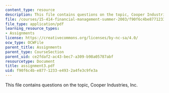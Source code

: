 ```yaml
---
content_type: resource
description: This file contains questions on the topic, Cooper Industries, Inc.
file: /courses/15-414-financial-management-summer-2003/f90f6c4be8771233e4932a4fe3c9fe3a_assignment3.pdf
file_type: application/pdf
learning_resource_types:
- Assignments
license: https://creativecommons.org/licenses/by-nc-sa/4.0/
ocw_type: OCWFile
parent_title: Assignments
parent_type: CourseSection
parent_uid: ce2fdaf2-ac43-bec7-a309-b98a05787abf
resourcetype: Document
title: assignment3.pdf
uid: f90f6c4b-e877-1233-e493-2a4fe3c9fe3a
---
```

This file contains questions on the topic, Cooper Industries, Inc.